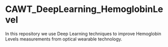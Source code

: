 # CAWT_DeepLearning_HemoglobinLevel
In this repository we use Deep Learning techniques to improve Hemoglobin Levels measurements from optical wearable technology.
